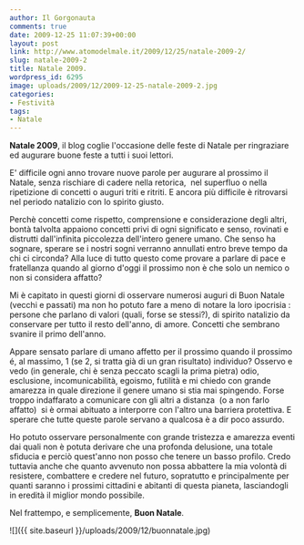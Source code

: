 ```yaml
---
author: Il Gorgonauta
comments: true
date: 2009-12-25 11:07:39+00:00
layout: post
link: http://www.atomodelmale.it/2009/12/25/natale-2009-2/
slug: natale-2009-2
title: Natale 2009.
wordpress_id: 6295
image: uploads/2009/12/2009-12-25-natale-2009-2.jpg
categories:
- Festività
tags:
- Natale
---
```


**Natale 2009**, il blog coglie l'occasione delle feste di Natale per ringraziare ed augurare buone feste a tutti i suoi lettori.

E' difficile ogni anno trovare nuove parole per augurare al prossimo il Natale, senza rischiare di cadere nella retorica,  nel superfluo o nella ripetizione di concetti o auguri triti e ritriti. E ancora più difficile è ritrovarsi nel periodo natalizio con lo spirito giusto.

Perchè concetti come rispetto, comprensione e considerazione degli altri, bontà talvolta appaiono concetti privi di ogni significato e senso, rovinati e distrutti dall'infinita piccolezza dell'intero genere umano. Che senso ha sognare, sperare se i nostri sogni verranno annullati entro breve tempo da chi ci circonda? Alla luce di tutto questo come provare a parlare di pace e fratellanza quando al giorno d'oggi il prossimo non è che solo un nemico o non si considera affatto?

Mi è capitato in questi giorni di osservare numerosi auguri di Buon Natale (vecchi e passati) ma non ho potuto fare a meno di notare la loro ipocrisia : persone che parlano di valori (quali, forse se stessi?), di spirito natalizio da conservare per tutto il resto dell'anno, di amore. Concetti che sembrano svanire il primo dell'anno.

Appare sensato parlare di umano affetto per il prossimo quando il prossimo é, al massimo, 1 (se 2, si tratta già di un gran risultato) individuo? Osservo e vedo (in generale, chi è senza peccato scagli la prima pietra) odio, esclusione, incomunicabilità, egoismo, futilità e mi chiedo con grande amarezza in quale direzione il genere umano si stia mai spingendo. Forse troppo indaffarato a comunicare con gli altri a distanza  (o a non farlo affatto)  si è ormai abituato a interporre con l'altro una barriera protettiva. E sperare che tutte queste parole servano a qualcosa è a dir poco assurdo.

Ho potuto osservare personalmente con grande tristezza e amarezza eventi dai quali non è potuta derivare che una profonda delusione, una totale sfiducia e perciò quest'anno non posso che tenere un basso profilo. Credo tuttavia anche che quanto avvenuto non possa abbattere la mia volontà di resistere, combattere e credere nel futuro, sopratutto e principalmente per quanti saranno i prossimi cittadini e abitanti di questa pianeta, lasciandogli in eredità il miglior mondo possibile.

Nel frattempo, e semplicemente, **Buon Natale**.

![]({{ site.baseurl }}/uploads/2009/12/buonnatale.jpg)
